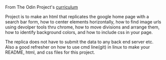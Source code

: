 From The Odin Project's [curriculum](http://www.theodinproject.com/courses/web-development-101/lessons/html-css)

Project is to make an html that replicates the google home page with a search bar form, how to center elements horizontally, how to find image urls using devolper tools thru chrome, how to move divisions and arrange them, how to identify background colors, and how to include css in your page.

The replica does not have to submit the data to any back end server etc.  Also a good refresher on how to use cmd line(git) in linux to make your README, html, and css files for this project.